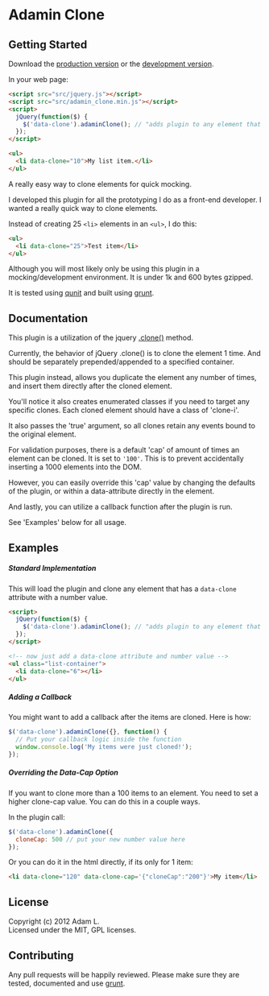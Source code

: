 # Adamin Clone

## Getting Started
Download the [production version][min] or the [development version][max].

[min]: https://raw.github.com/pensive612/adamin_clone/master/dist/adamin_clone.min.js
[max]: https://raw.github.com/pensive612/adamin_clone/master/dist/adamin_clone.js

In your web page:

```html
<script src="src/jquery.js"></script>
<script src="src/adamin_clone.min.js"></script>
<script>
  jQuery(function($) {
    $('data-clone').adaminClone(); // "adds plugin to any element that has data-clone attribute"
  });
</script>

<ul>
  <li data-clone="10">My list item.</li>
</ul>

```

A really easy way to clone elements for quick mocking.

I developed this plugin for all the prototyping I do as a front-end developer.  I wanted a really quick way to clone elements.  

Instead of creating 25 ```<li>``` elements in an ```<ul>```, I do this:

```html
<ul>
  <li data-clone="25">Test item</li>
</ul>
```

Although you will most likely only be using this plugin in a mocking/development environment.  It is under 1k and 600 bytes gzipped.

It is tested using [qunit](http://qunitjs.com/) and built using [grunt](https://github.com/cowboy/grunt).


## Documentation
This plugin is a utilization of the jquery [.clone()](http://api.jquery.com/clone/) method.  

Currently, the behavior of jQuery .clone() is to clone the element 1 time.  And should be separately prepended/appended to a specified container.

This plugin instead, allows you duplicate the element any number of times, and insert them directly after the cloned element.

You'll notice it also creates enumerated classes if you need to target any specific clones.  Each cloned element should have a class of 'clone-i'. 

It also passes the 'true' argument, so all clones retain any events bound to the original element.

For validation purposes, there is a default 'cap' of amount of times an element can be cloned.  It is set to ```'100'```. This is to prevent accidentally inserting a 1000 elements into the DOM.

However, you can easily override this 'cap' value by changing the defaults of the plugin, or within a data-attribute directly in the element.  

And lastly, you can utilize a callback function after the plugin is run.  

See 'Examples' below for all usage.

## Examples
##### Standard Implementation
This will load the plugin and clone any element that has a ```data-clone``` attribute with a number value.

```html
<script>
  jQuery(function($) {
    $('data-clone').adaminClone(); // "adds plugin to any element that has data-clone attribute"
  });
</script>

<!-- now just add a data-clone attribute and number value -->
<ul class="list-container">
  <li data-clone="6"></li>
</ul>
```

##### Adding a Callback
You might want to add a callback after the items are cloned.  Here is how:

```javascript
$('data-clone').adaminClone({}, function() {
  // Put your callback logic inside the function
  window.console.log('My items were just cloned!');
});
```

##### Overriding the Data-Cap Option
If you want to clone more than a 100 items to an element.  You need to set a higher clone-cap value.  You can do this in a couple ways.

In the plugin call:
```javascript
$('data-clone').adaminClone({
  cloneCap: 500 // put your new number value here
});
```

Or you can do it in the html directly, if its only for 1 item:
```html
<li data-clone="120" data-clone-cap='{"cloneCap":"200"}'>My item</li>
```

## License
Copyright (c) 2012 Adam L.  
Licensed under the MIT, GPL licenses.

## Contributing
Any pull requests will be happily reviewed.  Please make sure they are tested, documented and use [grunt](https://github.com/cowboy/grunt).
